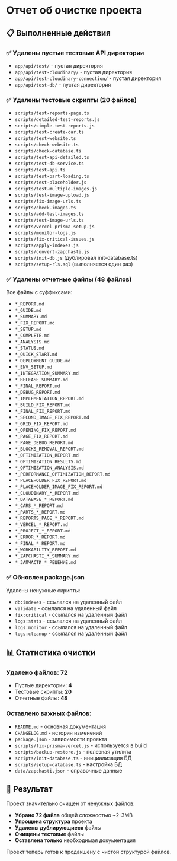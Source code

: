 # Отчет об очистке проекта

## 📋 Выполненные действия

### ✅ Удалены пустые тестовые API директории
- `app/api/test/` - пустая директория
- `app/api/test-cloudinary/` - пустая директория  
- `app/api/test-cloudinary-connection/` - пустая директория
- `app/api/test-db/` - пустая директория

### ✅ Удалены тестовые скрипты (20 файлов)
- `scripts/test-reports-page.ts`
- `scripts/detailed-test-reports.js`
- `scripts/simple-test-reports.js`
- `scripts/test-create-car.ts`
- `scripts/test-website.ts`
- `scripts/check-website.ts`
- `scripts/check-database.ts`
- `scripts/test-api-detailed.ts`
- `scripts/test-db-service.ts`
- `scripts/test-api.ts`
- `scripts/test-part-loading.ts`
- `scripts/test-placeholder.js`
- `scripts/test-multiple-images.js`
- `scripts/test-image-upload.js`
- `scripts/fix-image-urls.ts`
- `scripts/check-images.ts`
- `scripts/add-test-images.ts`
- `scripts/test-image-urls.ts`
- `scripts/vercel-prisma-setup.js`
- `scripts/monitor-logs.js`
- `scripts/fix-critical-issues.js`
- `scripts/apply-indexes.js`
- `scripts/convert-zapchasti.js`
- `scripts/init-db.js` (дублировал init-database.ts)
- `scripts/setup-rls.sql` (выполняется один раз)

### ✅ Удалены отчетные файлы (48 файлов)
Все файлы с суффиксами:
- `*_REPORT.md`
- `*_GUIDE.md`
- `*_SUMMARY.md`
- `*_FIX_REPORT.md`
- `*_SETUP.md`
- `*_COMPLETE.md`
- `*_ANALYSIS.md`
- `*_STATUS.md`
- `*_QUICK_START.md`
- `*_DEPLOYMENT_GUIDE.md`
- `*_ENV_SETUP.md`
- `*_INTEGRATION_SUMMARY.md`
- `*_RELEASE_SUMMARY.md`
- `*_FINAL_REPORT.md`
- `*_DEBUG_REPORT.md`
- `*_IMPLEMENTATION_REPORT.md`
- `*_BUILD_FIX_REPORT.md`
- `*_FINAL_FIX_REPORT.md`
- `*_SECOND_IMAGE_FIX_REPORT.md`
- `*_GRID_FIX_REPORT.md`
- `*_OPENING_FIX_REPORT.md`
- `*_PAGE_FIX_REPORT.md`
- `*_PAGE_DEBUG_REPORT.md`
- `*_BLOCKS_REMOVAL_REPORT.md`
- `*_OPTIMIZATION_REPORT.md`
- `*_OPTIMIZATION_RESULTS.md`
- `*_OPTIMIZATION_ANALYSIS.md`
- `*_PERFORMANCE_OPTIMIZATION_REPORT.md`
- `*_PLACEHOLDER_FIX_REPORT.md`
- `*_PLACEHOLDER_IMAGE_FIX_REPORT.md`
- `*_CLOUDINARY_*_REPORT.md`
- `*_DATABASE_*_REPORT.md`
- `*_CARS_*_REPORT.md`
- `*_PARTS_*_REPORT.md`
- `*_REPORTS_PAGE_*_REPORT.md`
- `*_VERCEL_*_REPORT.md`
- `*_PROJECT_*_REPORT.md`
- `*_ERROR_*_REPORT.md`
- `*_FINAL_*_REPORT.md`
- `*_WORKABILITY_REPORT.md`
- `*_ZAPCHASTI_*_SUMMARY.md`
- `*_ЗАПЧАСТИ_*_РЕШЕНИЕ.md`

### ✅ Обновлен package.json
Удалены ненужные скрипты:
- `db:indexes` - ссылался на удаленный файл
- `validate` - ссылался на удаленный файл
- `fix:critical` - ссылался на удаленный файл
- `logs:stats` - ссылался на удаленный файл
- `logs:monitor` - ссылался на удаленный файл
- `logs:cleanup` - ссылался на удаленный файл

## 📊 Статистика очистки

### Удалено файлов: **72**
- Пустые директории: **4**
- Тестовые скрипты: **20**
- Отчетные файлы: **48**

### Оставлено важных файлов:
- `README.md` - основная документация
- `CHANGELOG.md` - история изменений
- `package.json` - зависимости проекта
- `scripts/fix-prisma-vercel.js` - используется в build
- `scripts/backup-restore.js` - полезная утилита
- `scripts/init-database.ts` - инициализация БД
- `scripts/setup-database.ts` - настройка БД
- `data/zapchasti.json` - справочные данные

## 🎯 Результат

Проект значительно очищен от ненужных файлов:
- **Убрано 72 файла** общей сложностью ~2-3MB
- **Упрощена структура** проекта
- **Удалены дублирующиеся** файлы
- **Очищены тестовые** файлы
- **Оставлена только** необходимая документация

Проект теперь готов к продакшену с чистой структурой файлов.
